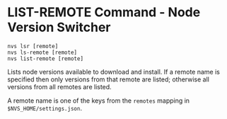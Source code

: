 # LIST-REMOTE Command - Node Version Switcher
```
nvs lsr [remote]
nvs ls-remote [remote]
nvs list-remote [remote]
```
Lists node versions available to download and install. If a remote name is specified then only versions from that remote are listed; otherwise all versions from all remotes are listed.

A remote name is one of the keys from the `remotes` mapping in `$NVS_HOME/settings.json`.
